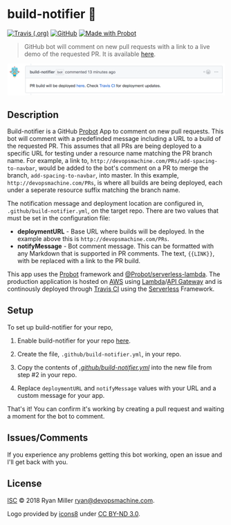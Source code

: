 # build-notifier :robot: 

[![Travis (.org)](https://img.shields.io/travis/RyanMillerC/build-notifier.svg)](https://travis-ci.org/RyanMillerC/build-notifier)
[![GitHub](https://img.shields.io/github/license/RyanMillerC/build-notifier.svg)](https://github.com/RyanMillerC/build-notifier/blob/master/LICENSE)
[![Made with Probot](https://img.shields.io/badge/Made%20with-Probot-blue.svg)](https://github.com/probot/probot)

> GitHub bot will comment on new pull requests with a link to a live demo of the requested PR. It is available [here](https://github.com/apps/build-notifier).

![Screenshot](/docs/screenshot.png)

## Description

Build-notifier is a GitHub [Probot](https://github.com/probot/probot) App to comment on new pull requests. This bot will comment with a predefinded message including a URL to a build of the requested PR. This assumes that all PRs are being deployed to a specific URL for testing under a resource name matching the PR branch name. For example, a link to, `http://devopsmachine.com/PRs/add-spacing-to-navbar`, would be added to the bot's comment on a PR to merge the branch, `add-spacing-to-navbar`, into master. In this example, `http://devopsmachine.com/PRs`, is where all builds are being deployed, each under a seperate resource suffix matching the branch name.

The notification message and deployment location are configured in, `.github/build-notifier.yml`, on the target repo. There are
two values that must be set in the configuration file:

+ **deploymentURL** - Base URL where builds will be deployed. In the example above this is `http://devopsmachine.com/PRs`.
+ **notifyMessage** - Bot comment message. This can be formatted with any Markdown that is supported in PR comments. The text, `{{LINK}}`, with be replaced with a link to the PR build.
  
This app uses the [Probot](https://github.com/probot/probot) framework and [@Probot/serverless-lambda](https://github.com/probot/serverless-lambda). The production application is hosted on [AWS](https://aws.amazon.com/) using [Lambda](https://aws.amazon.com/lambda/)/[API Gateway](https://aws.amazon.com/api-gateway/) and is continously deployed through [Travis CI](https://travis-ci.org/RyanMillerC/build-notifier) using the [Serverless](https://github.com/serverless/serverless) Framework.

## Setup

To set up build-notifier for your repo,

1. Enable build-notifier for your repo [here](https://github.com/apps/build-notifier).

2. Create the file, `.github/build-notifier.yml`, in your repo.

3. Copy the contents of *[.github/build-notifier.yml](.github/build-notifier.yml)* into the new file from step #2 in your repo.

4. Replace `deploymentURL` and `notifyMessage` values with your URL and a custom message for your app.

That's it! You can confirm it's working by creating a pull request and waiting a moment for the bot to comment. 

## Issues/Comments

If you experience any problems getting this bot working, open an issue and I'll get back with you.

## License

[ISC](LICENSE) © 2018 Ryan Miller <ryan@devopsmachine.com>.

Logo provided by [icons8](https://icons8.com) under [CC BY-ND 3.0](https://icons8.com/license/).
